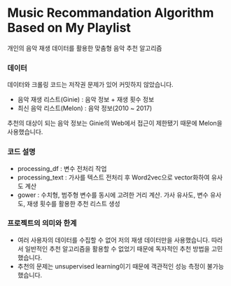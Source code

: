 # Music Recommandation Algorithm Based on My Playlist
개인의 음악 재생 데이터를 활용한 맞춤형 음악 추천 알고리즘

### 데이터
데이터와 크롤링 코드는 저작권 문제가 있어 커밋하지 않았습니다.

* 음악 재생 리스트(Ginie) : 음악 정보 + 재생 횟수 정보
* 최신 음악 리스트(Melon) : 음악 정보(2010 ~ 2017)

추천의 대상이 되는 음악 정보는 Ginie의 Web에서 접근이 제한됐기 때문에 Melon을 사용했습니다.

### 코드 설명
* processing_df   : 변수 전처리 작업
* processing_text : 가사를 텍스트 전처리 후 Word2vec으로 vector화하여 유사도 계산
* gower           : 수치형, 범주형 변수를 동시에 고려한 거리 계산. 가사 유사도, 변수 유사도, 재생 횟수를 활용한 추천 리스트 생성

### 프로젝트의 의미와 한계
* 여러 사용자의 데이터를 수집할 수 없어 저의 재생 데이터만을 사용했습니다. 따라서 일반적인 추천 알고리즘을 활용할 수 없었기 때문에 독자적인 추천 방법을 고민했습니다.
* 추천의 문제는 unsupervised learning이기 때문에 객관적인 성능 측정이 불가능했습니다.
